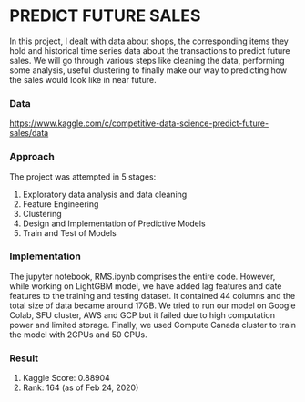 # PREDICT FUTURE SALES
In this project, I dealt with data about shops, the corresponding items they hold and historical time series data about the transactions to predict future sales. We will go through various steps like cleaning the data, performing some analysis, useful clustering to finally make our way to predicting how the sales would look like in near future.

### Data
https://www.kaggle.com/c/competitive-data-science-predict-future-sales/data

### Approach
The project was attempted in 5 stages:
1. Exploratory data analysis and data cleaning
2. Feature Engineering
3. Clustering
4. Design and Implementation of Predictive Models
5. Train and Test of Models

### Implementation
The jupyter notebook, RMS.ipynb comprises the entire code. However, while working on LightGBM model, we have added lag features and date features to the training and testing dataset. It contained 44 columns and the total size of data became around 17GB. We tried to run our model on Google Colab, SFU cluster, AWS and GCP but it failed due to high computation power and limited storage. Finally, we used Compute Canada cluster to train the model with 2GPUs and 50 CPUs. 

### Result
1. Kaggle Score: 0.88904
2. Rank: 164 (as of Feb 24, 2020)
